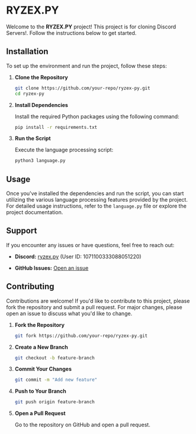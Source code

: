 # RYZEX.PY

Welcome to the **RYZEX.PY** project! This project is for cloning Discord Servers!. Follow the instructions below to get started.

## Installation

To set up the environment and run the project, follow these steps:

1. **Clone the Repository**

   ```bash
   git clone https://github.com/your-repo/ryzex-py.git
   cd ryzex-py
   ```

2. **Install Dependencies**

   Install the required Python packages using the following command:

   ```bash
   pip install -r requirements.txt
   ```

3. **Run the Script**

   Execute the language processing script:

   ```bash
   python3 language.py
   ```

## Usage

Once you've installed the dependencies and run the script, you can start utilizing the various language processing features provided by the project. For detailed usage instructions, refer to the `language.py` file or explore the project documentation.

## Support

If you encounter any issues or have questions, feel free to reach out:

- **Discord:** [ryzex.py](https://discord.com/users/1071100333088051220) (User ID: 1071100333088051220)
  
- **GitHub Issues:** [Open an issue](https://github.com/your-repo/ryzex-py/issues)

## Contributing

Contributions are welcome! If you'd like to contribute to this project, please fork the repository and submit a pull request. For major changes, please open an issue to discuss what you'd like to change.

1. **Fork the Repository**

   ```bash
   git fork https://github.com/your-repo/ryzex-py.git
   ```

2. **Create a New Branch**

   ```bash
   git checkout -b feature-branch
   ```

3. **Commit Your Changes**

   ```bash
   git commit -m "Add new feature"
   ```

4. **Push to Your Branch**

   ```bash
   git push origin feature-branch
   ```

5. **Open a Pull Request**

   Go to the repository on GitHub and open a pull request.
